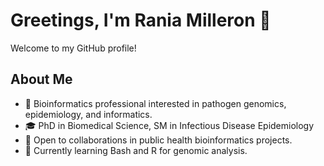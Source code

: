 # Greetings, I'm Rania Milleron 👋
Welcome to my GitHub profile!

## About Me
- 🧬 Bioinformatics professional interested in pathogen genomics, epidemiology, and informatics.
- 🎓 PhD in Biomedical Science, SM in Infectious Disease Epidemiology
- 💼 Open to collaborations in public health bioinformatics projects.
- 🌱 Currently learning Bash and R for genomic analysis.
